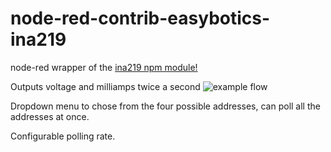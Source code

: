 # node-red-contrib-easybotics-ina219
node-red wrapper of the [ina219 npm module!](https://www.npmjs.com/package/ina219)

Outputs voltage and milliamps twice a second
![example flow](https://github.com/easybotics/node-red-contrib-easybotics-ina219/raw/master/example.png)

Dropdown menu to chose from the four possible addresses, can poll all the addresses at once. 

Configurable polling rate.


